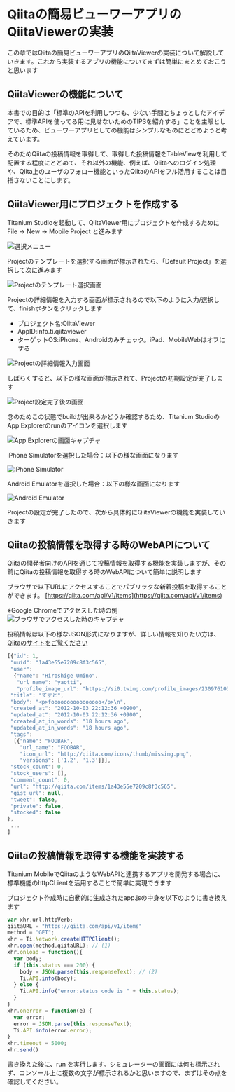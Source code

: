 # Qiitaの簡易ビューワーアプリのQiitaViewerの実装

この章ではQiitaの簡易ビューワーアプリのQiitaViewerの実装について解説していきます。これから実装するアプリの機能についてまずは簡単にまとめておこうと思います

## QiitaViewerの機能について

本書での目的は「標準のAPIを利用しつつも、少ない手間とちょっとしたアイデアで、標準APIを使ってる用に見せないためのTIPSを紹介する」ことを主眼としているため、ビューワーアプリとしての機能はシンプルなものにとどめようと考えています。

そのためQiitaの投稿情報を取得して、取得した投稿情報をTableViewを利用して配置する程度にとどめて、それ以外の機能、例えば、Qiitaへのログイン処理や、Qiita上のユーザのフォロー機能といったQiitaのAPIをフル活用することは目指さないことにします。

## QiitaViewer用にプロジェクトを作成する

Titanium Studioを起動して、QiitaViewer用にプロジェクトを作成するためにFile → New → Mobile Project と進みます

![選択メニュー](https://s3-ap-northeast-1.amazonaws.com/tiuitips/qiitaviewer-project-001.jpg)

Projectのテンプレートを選択する画面が標示されたら、「Default Project」を選択して次に進みます

![Projectのテンプレート選択画面](https://s3-ap-northeast-1.amazonaws.com/tiuitips/qiitaviewer-project-002.jpg)

Projectの詳細情報を入力する画面が標示されるので以下のように入力/選択して、finishボタンをクリックします

- プロジェクト名:QiitaViewer
- AppID:info.ti.qiitaviewer
- ターゲットOS:iPhone、Androidのみチェック。iPad、MobileWebはオフにする

![Projectの詳細情報入力画面](https://s3-ap-northeast-1.amazonaws.com/tiuitips/qiitaviewer-project-003.jpg)

しばらくすると、以下の様な画面が標示されて、Projectの初期設定が完了します

![Project設定完了後の画面](https://s3-ap-northeast-1.amazonaws.com/tiuitips/qiitaviewer-project-004.jpg)

念のためこの状態でbuildが出来るかどうか確認するため、Titanium StudioのApp Explorerのrunのアイコンを選択します

![App Explorerの画面キャプチャ](https://s3-ap-northeast-1.amazonaws.com/tiuitips/qiitaviewer-project-005.jpg)

iPhone Simulatorを選択した場合：以下の様な画面になります

![iPhone Simulator](https://s3-ap-northeast-1.amazonaws.com/tiuitips/qiitaviewer-project-006.jpg)

Android Emulatorを選択した場合：以下の様な画面になります

![Android Emulator](https://s3-ap-northeast-1.amazonaws.com/tiuitips/qiitaviewer-project-007.jpg)

Projectの設定が完了したので、次から具体的にQiitaViewerの機能を実装していきます


## Qiitaの投稿情報を取得する時のWebAPIについて

Qiitaの開発者向けのAPIを通じて投稿情報を取得する機能を実装しますが、その前にQiitaの投稿情報を取得する時のWebAPIについて簡単に説明します

ブラウザで以下URLにアクセスすることでパブリックな新着投稿を取得することができます。
[https://qiita.com/api/v1/items](https://qiita.com/api/v1/items)

※Google Chromeでアクセスした時の例
![ブラウザでアクセスした時のキャプチャ](https://s3-ap-northeast-1.amazonaws.com/tiuitips/qiitaviewer-webapi-001.jpg)

投稿情報は以下の様なJSON形式になりますが、詳しい情報を知りたい方は、[Qiitaのサイトをご覧ください](http://qiita.com/docs#13)

```javascript
[{"id": 1,
 "uuid": "1a43e55e7209c8f3c565",
 "user":
  {"name": "Hiroshige Umino",
   "url_name": "yaotti",
   "profile_image_url": "https://si0.twimg.com/profile_images/2309761038/1ijg13pfs0dg84sk2y0h_normal" },
 "title": "てすと",
 "body": "<p>foooooooooooooooo</p>\n",
 "created_at": "2012-10-03 22:12:36 +0900",
 "updated_at": "2012-10-03 22:12:36 +0900",
 "created_at_in_words": "18 hours ago",
 "updated_at_in_words": "18 hours ago",
 "tags":
  [{"name": "FOOBAR",
    "url_name": "FOOBAR",
    "icon_url": "http://qiita.com/icons/thumb/missing.png",
    "versions": ['1.2', '1.3']}],
 "stock_count": 0,
 "stock_users": [],
 "comment_count": 0,
 "url": "http://qiita.com/items/1a43e55e7209c8f3c565",
 "gist_url": null,
 "tweet": false,
 "private": false,
 "stocked": false
},
 ...
]
```

## Qiitaの投稿情報を取得する機能を実装する

Titanium MobileでQiitaのようなWebAPIと連携するアプリを開発する場合に、標準機能のhttpCLientを活用することで簡単に実現できます

プロジェクト作成時に自動的に生成されたapp.jsの中身を以下のように書き換えます

```javascript
var xhr,url,httpVerb;
qiitaURL = "https://qiita.com/api/v1/items"
method = "GET";
xhr = Ti.Network.createHTTPClient();
xhr.open(method,qiitaURL); // (1)
xhr.onload = function(){
  var body;
  if (this.status === 200) {
    body = JSON.parse(this.responseText); // (2)
	Ti.API.info(body);
  } else {
    Ti.API.info("error:status code is " + this.status);
  }
}
xhr.onerror = function(e) {
  var error;
  error = JSON.parse(this.responseText);
  Ti.API.info(error.error);
}
xhr.timeout = 5000;
xhr.send()
```

書き換えた後に、run を実行します。シミュレーターの画面には何も標示されず、コンソール上に複数の文字が標示されるかと思いますので、まずはその点を確認してください。

